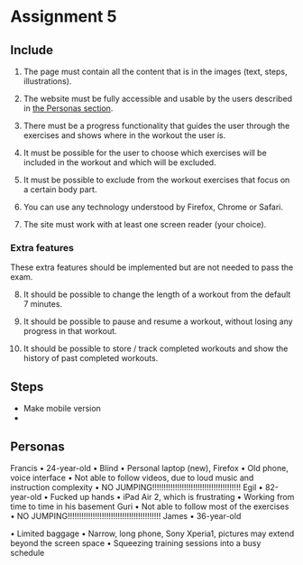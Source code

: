 # Assignment 5

## Include
1. The page must contain all the content that is in the images (text, steps, illustrations).

2. The website must be fully accessible and usable by the users described in [the Personas section](https://studntnu-my.sharepoint.com/:w:/r/personal/piotrtb_ntnu_no/_layouts/15/Doc.aspx?sourcedoc=%7B7D17FA39-00B5-4705-A507-2260F78E03F6%7D&file=Personas%20(1).docx&action=default&mobileredirect=true).

3. There must be a progress functionality that guides the user through the exercises and shows where in the workout the user is.

4. It must be possible for the user to choose which exercises will be included in the workout and which will be excluded.

5. It must be possible to exclude from the workout exercises that focus on a certain body part.

6. You can use any technology understood by Firefox, Chrome or Safari.

7. The site must work with at least one screen reader (your choice).

### Extra features
These extra features should be implemented but are not needed to pass the exam.

8. It should be possible to change the length of a workout from the default 7 minutes.

9. It should be possible to pause and resume a workout, without losing any progress in that workout.

10. It should be possible to store / track completed workouts and show the history of past completed workouts.

## Steps
- Make mobile version
- 


## Personas
Francis
•	24-year-old
•	Blind
•	Personal laptop (new), Firefox
•	Old phone, voice interface
•	Not able to follow videos, due to loud music and instruction complexity 
•	NO JUMPING!!!!!!!!!!!!!!!!!!!!!!!!!!!!!!!!!!!!!!!
Egil
•	82-year-old
•	 Fucked up hands
•	iPad Air 2, which is frustrating 
•	Working from time to time in his basement
Guri
•	Not able to follow most of the exercises 
•	NO JUMPING!!!!!!!!!!!!!!!!!!!!!!!!!!!!!!!!!!!!!!!!!
James
•	36-year-old 

•	Limited baggage 
•	Narrow, long phone, Sony Xperia1, pictures may extend beyond the screen space
•	Squeezing training sessions into a busy schedule 
